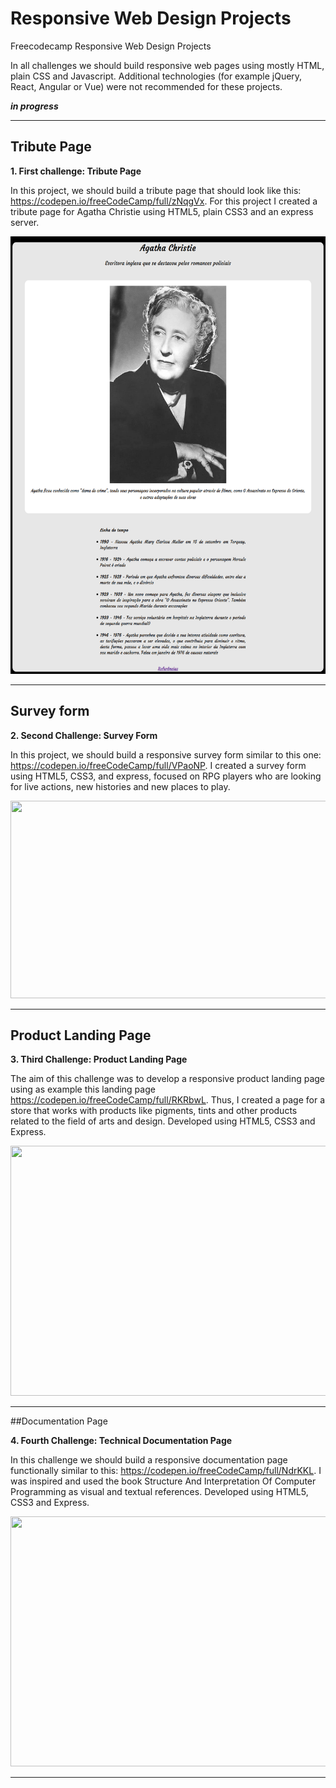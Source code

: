 # Responsive Web Design Projects


Freecodecamp Responsive Web Design Projects

In all challenges we should build responsive web pages using mostly HTML,  plain CSS and Javascript. Additional technologies (for example jQuery, React, Angular or Vue) were not recommended for these projects.

***in progress***

---

## Tribute Page


 **1. First challenge: Tribute Page**


 In this project, we should build a tribute page that should look like this: https://codepen.io/freeCodeCamp/full/zNqgVx.
 For this project I created a tribute page for Agatha Christie using HTML5, plain CSS3 and an express server.

<img src="tribute_page/imgs/tribute_page_agatha.png" width="600" height="700"/>

---

## Survey form


**2. Second Challenge: Survey Form**


In this project, we should build a responsive survey form similar to this one: https://codepen.io/freeCodeCamp/full/VPaoNP.
I created a survey form using HTML5, CSS3, and express, focused on RPG players who are looking for live actions, new histories and new places to play.

<img src="survey_form/imgs/survey_form_demo.gif" width="640" height="316"/>

---

## Product Landing Page

**3. Third Challenge: Product Landing Page**


The aim of this challenge was to develop a responsive product landing page using as example this landing page https://codepen.io/freeCodeCamp/full/RKRbwL.
Thus, I created a page for a store that works with products like pigments, tints and other products related to the field of arts and design.
Developed using HTML5, CSS3 and Express.

<img src="product_landing_page/imgs/landing.gif" width="700" height="400">

---

##Documentation Page

**4. Fourth Challenge: Technical Documentation Page**


In this challenge we should build a responsive documentation page functionally similar to this: https://codepen.io/freeCodeCamp/full/NdrKKL.
I was inspired and used the book Structure And Interpretation Of Computer Programming as visual and textual references.
Developed using HTML5, CSS3 and Express.

<img src="technical_documentation_page/imgs/documentation_page.gif" width="700" height="400">

---
